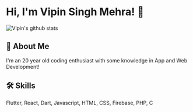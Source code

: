# Hi, I'm Vipin Singh Mehra! 👋

![Vipin's github stats](https://github-readme-stats.vercel.app/api?username=vipinmehra535&show_icons=true&theme=react)
## 🚀 About Me
I'm an 20 year old coding enthusiast with some knowledge in App and Web Development!

## 🛠 Skills
Flutter, React, Dart, Javascript, HTML, CSS, Firebase, PHP, C
